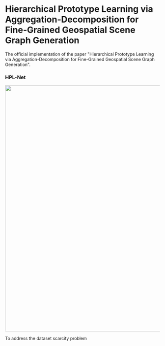# Hierarchical Prototype Learning via Aggregation-Decomposition for Fine-Grained Geospatial Scene Graph Generation

The official implementation of the paper "Hierarchical Prototype Learning via Aggregation-Decomposition for Fine-Grained Geospatial Scene Graph Generation".

<h3>HPL-Net</h3>

<img src="/figure/distr.jpg" width="800px">  

<p> To address the dataset scarcity problem	<br>
